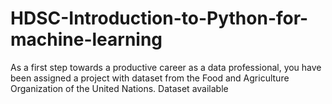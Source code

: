 # HDSC-Introduction-to-Python-for-machine-learning
As a first step towards a productive career as a data professional, you have been assigned a project with dataset from the Food and Agriculture Organization of the United Nations. Dataset available
